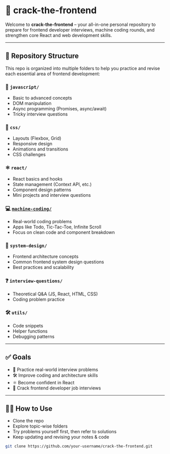 # 🚀 crack-the-frontend

Welcome to **crack-the-frontend** – your all-in-one personal repository to prepare for frontend developer interviews, machine coding rounds, and strengthen core React and web development skills.

---

## 📁 Repository Structure

This repo is organized into multiple folders to help you practice and revise each essential area of frontend development:

### 🧠 `javascript/`

- Basic to advanced concepts
- DOM manipulation
- Async programming (Promises, async/await)
- Tricky interview questions

### 🎨 `css/`

- Layouts (Flexbox, Grid)
- Responsive design
- Animations and transitions
- CSS challenges

### ⚛️ `react/`

- React basics and hooks
- State management (Context API, etc.)
- Component design patterns
- Mini projects and interview questions

### 💻 [`machine-coding/`](./machine-coding/)

- Real-world coding problems
- Apps like Todo, Tic-Tac-Toe, Infinite Scroll
- Focus on clean code and component breakdown

### 🧱 `system-design/`

- Frontend architecture concepts
- Common frontend system design questions
- Best practices and scalability

### ❓ `interview-questions/`

- Theoretical Q&A (JS, React, HTML, CSS)
- Coding problem practice

### 🛠 `utils/`

- Code snippets
- Helper functions
- Debugging patterns

---

## ✅ Goals

- 📌 Practice real-world interview problems
- 🛠 Improve coding and architecture skills
- ⚛️ Become confident in React
- 💼 Crack frontend developer job interviews

---

## 🧑‍💻 How to Use

- Clone the repo
- Explore topic-wise folders
- Try problems yourself first, then refer to solutions
- Keep updating and revising your notes & code

```bash
git clone https://github.com/your-username/crack-the-frontend.git
```
